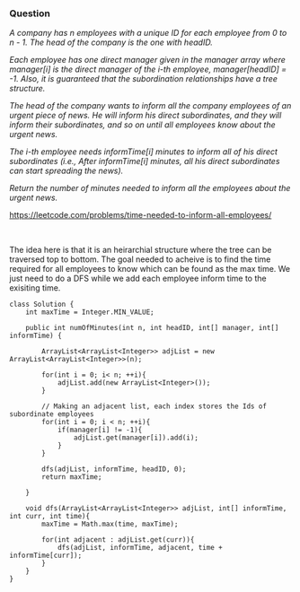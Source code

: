 
### Question


<i> A company has n employees with a unique ID for each employee from 0 to n - 1. The head of the company is the one with headID.

Each employee has one direct manager given in the manager array where manager[i] is the direct manager of the i-th employee, manager[headID] = -1. Also, it is guaranteed that the subordination relationships have a tree structure.

The head of the company wants to inform all the company employees of an urgent piece of news. He will inform his direct subordinates, and they will inform their subordinates, and so on until all employees know about the urgent news.

The i-th employee needs informTime[i] minutes to inform all of his direct subordinates (i.e., After informTime[i] minutes, all his direct subordinates can start spreading the news).

Return the number of minutes needed to inform all the employees about the urgent news. </i>

https://leetcode.com/problems/time-needed-to-inform-all-employees/


<br>

The idea here is that it is an heirarchial structure where the tree can be traversed top to bottom. The goal needed to acheive is to find 
the time required for all employees to know which can be found as the max time. We just need to do a DFS while we add each employee inform time
to the exisiting time. 


```
class Solution {
    int maxTime = Integer.MIN_VALUE;

    public int numOfMinutes(int n, int headID, int[] manager, int[] informTime) {

        ArrayList<ArrayList<Integer>> adjList = new ArrayList<ArrayList<Integer>>(n);

        for(int i = 0; i< n; ++i){
            adjList.add(new ArrayList<Integer>());
        }

        // Making an adjacent list, each index stores the Ids of subordinate employees
        for(int i = 0; i < n; ++i){
            if(manager[i] != -1){
                adjList.get(manager[i]).add(i);
            }
        }

        dfs(adjList, informTime, headID, 0);
        return maxTime;

    }

    void dfs(ArrayList<ArrayList<Integer>> adjList, int[] informTime, int curr, int time){
        maxTime = Math.max(time, maxTime);

        for(int adjacent : adjList.get(curr)){
            dfs(adjList, informTime, adjacent, time + informTime[curr]);
        }
    }
}

```
